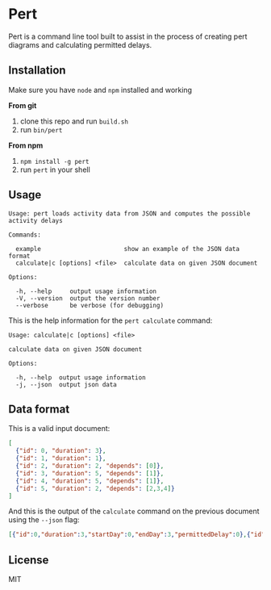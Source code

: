# Pert

Pert is a command line tool built to assist in the process of creating pert diagrams and calculating permitted delays.

## Installation

Make sure you have `node` and `npm` installed and working

__From git__

1. clone this repo and run `build.sh`
2. run `bin/pert`

__From npm__

1. `npm install -g pert`
2. run `pert` in your shell

## Usage

    Usage: pert loads activity data from JSON and computes the possible activity delays

    Commands:

      example                       show an example of the JSON data format
      calculate|c [options] <file>  calculate data on given JSON document

    Options:

      -h, --help     output usage information
      -V, --version  output the version number
      --verbose      be verbose (for debugging)

This is the help information for the `pert calculate` command:

    Usage: calculate|c [options] <file>

    calculate data on given JSON document

    Options:

      -h, --help  output usage information
      -j, --json  output json data

## Data format

This is a valid input document:

```json
[
  {"id": 0, "duration": 3},
  {"id": 1, "duration": 1},
  {"id": 2, "duration": 2, "depends": [0]},
  {"id": 3, "duration": 5, "depends": [1]},
  {"id": 4, "duration": 5, "depends": [1]},
  {"id": 5, "duration": 2, "depends": [2,3,4]}
]
```

And this is the output of the `calculate` command on the previous document using the `--json` flag:

```json
[{"id":0,"duration":3,"startDay":0,"endDay":3,"permittedDelay":0},{"id":1,"duration":1,"startDay":0,"endDay":1,"permittedDelay":0},{"id":2,"duration":2,"depends":[0],"startDay":3,"endDay":5,"permittedDelay":1},{"id":3,"duration":5,"depends":[1],"startDay":1,"endDay":6,"permittedDelay":0},{"id":4,"duration":5,"depends":[1],"startDay":1,"endDay":6,"permittedDelay":0},{"id":5,"duration":2,"depends":[2,3,4],"startDay":6,"endDay":8}]
```

## License

MIT
